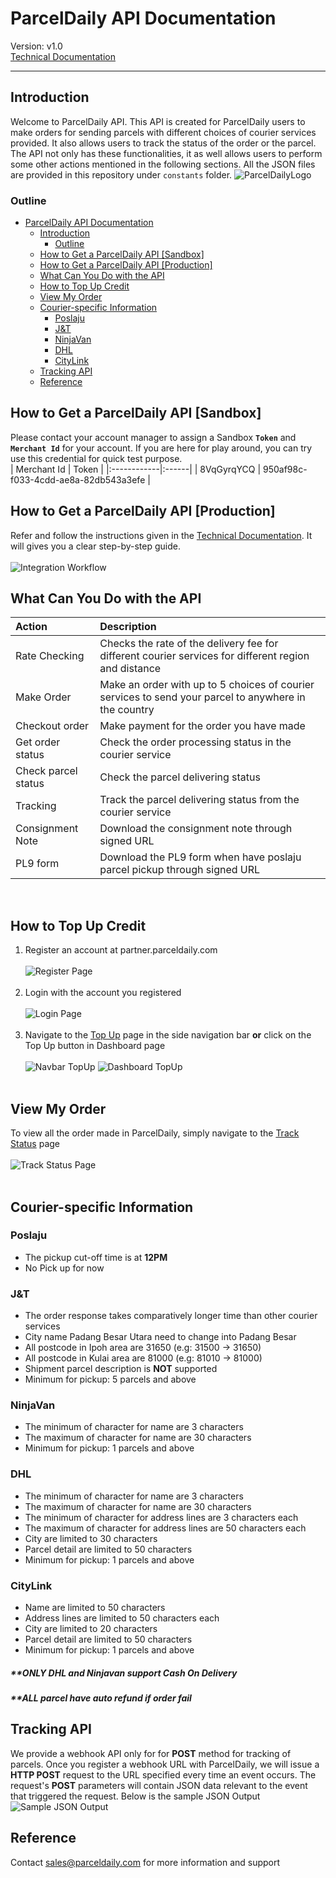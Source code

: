 # ParcelDaily API Documentation
Version: v1.0 <br/>
[Technical Documentation](https://parceldaily.docs.apiary.io)
***

## Introduction
Welcome to ParcelDaily API. This API is created for ParcelDaily users to make orders for sending parcels with different choices of courier services provided. It also allows users to track the status of the order or the parcel. The API not only has these functionalities, it as well allows users to perform some other actions mentioned in the following sections. All the JSON files are provided in this repository under `constants` folder.
![ParcelDailyLogo](/images/logo.png "ParcelDaily")

### Outline
- [ParcelDaily API Documentation](#parceldaily-api-documentation)
  - [Introduction](#introduction)
    - [Outline](#outline)
  - [How to Get a ParcelDaily API [Sandbox]](#how-to-get-a-parceldaily-api-sandbox)
  - [How to Get a ParcelDaily API [Production]](#how-to-get-a-parceldaily-api-production)
  - [What Can You Do with the API](#what-can-you-do-with-the-api)
  - [How to Top Up Credit](#how-to-top-up-credit)
  - [View My Order](#view-my-order)
  - [Courier-specific Information](#courier-specific-information)
    - [Poslaju](#poslaju)
    - [J&T](#jt)
    - [NinjaVan](#ninjavan)
    - [DHL](#dhl)
    - [CityLink](#citylink)
  - [Tracking API](#tracking-api)
  - [Reference](#reference)
   <!-- 3. [`Ninjavan`](###ninjavan)
   4. [`DHL`](###dhl) -->
   <!-- 3. [`CityLink`](###citylink) -->
<!-- 7. [`Reference`](##Reference) -->

## How to Get a ParcelDaily API [Sandbox]
Please contact your account manager to assign a Sandbox **`Token`** and **`Merchant Id`** for your account. If you are here for play around, you can try use this credential for quick test purpose.<br/>
| Merchant Id | Token |
|:------------|:------|
| 8VqGyrqYCQ  | 950af98c-f033-4cdd-ae8a-82db543a3efe |

## How to Get a ParcelDaily API [Production]
Refer and follow the instructions given in the [Technical Documentation](https://parceldaily.docs.apiary.io). It will gives you a clear step-by-step guide.<br/><br/>
![Integration Workflow](/images/integration_workflow.jpg)
## What Can You Do with the API
| Action              | Description                                                                                           |
|:------------------- |:----------------------------------------------------------------------------------------------------- |
| Rate Checking       | Checks the rate of the delivery fee for different courier services for different region and distance  |
| Make Order          | Make an order with up to 5 choices of courier services to send your parcel to anywhere in the country |
| Checkout order      | Make payment for the order you have made                                                              |
| Get order status    | Check the order processing status in the courier service                                              |
| Check parcel status | Check the parcel delivering status                                                                    |
| Tracking            | Track the parcel delivering status from the courier service                                           |
| Consignment Note    | Download the consignment note through signed URL                                                      |
| PL9 form            | Download the PL9 form when have poslaju parcel pickup through signed URL                              |

<br/>

<!-- 1. Rate Checking

   >Checks the rate of the delivery fee for different courier services for different region and distance.

2. Make order

   >Make an order with up to 5 choices of courier services to send your parcel to anywhere in the country.

3. Checkout order

   >Make payment for the order you have made.

4. Get order status

   >Check the order processing status in the courier service.

5. Check parcel status

   >Check the parcel delivering status.

6. Tracking
   
   >Track the parcel delivering status from the courier service. -->

## How to Top Up Credit
1. Register an account at partner.parceldaily.com <br/><br/>
![Register Page](/images/register.gif "Register page")<br/><br/>
2. Login with the account you registered<br/><br/>
![Login Page](/images/login.gif "Login page")<br/><br/>
3. Navigate to the [Top Up](http://partner.parceldaily.com/profile/top-up) page in the side navigation bar **or** 
click on the Top Up button in Dashboard page<br/><br/>
![Navbar TopUp](/images/navbar_topup.jpeg "Top Up page in navigation bar")      ![Dashboard TopUp](/images/dashboard_topup.jpeg "Top Up button in dashboard")<br/><br/>


## View My Order
To view all the order made in ParcelDaily, simply navigate to the [Track Status](http://partner.parceldaily.com/parcel-status) page <br/><br/>
![Track Status Page](/images/trackPage.jpeg "Check all orders")<br/><br/>


## Courier-specific Information
### Poslaju
- The pickup cut-off time is at **12PM**
- No Pick up for now

### J&T
- The order response takes comparatively longer time than other courier services
- City name Padang Besar Utara need to change into Padang Besar
- All postcode in Ipoh area are 31650 (e.g: 31500 -> 31650)
- All postcode in Kulai area are 81000 (e.g: 81010 -> 81000)
- Shipment parcel description is **NOT** supported
- Minimum for pickup: 5 parcels and above

### NinjaVan
<!-- - Generation of API token is limited to **10 times** per minute, else one will be blocked for 1 hour
- Token validation period is dynamic ranges between 1 hour and 30 days
- A new OAuth access token will be generated automatically 5 minutes before the token expires -->
- The minimum of character for name are 3 characters
- The maximum of character for name are 30 characters
- Minimum for pickup: 1 parcels and above

### DHL
- The minimum of character for name are 3 characters
- The maximum of character for name are 30 characters
- The minimum of character for address lines are 3 characters each 
- The maximum of character for address lines are 50 characters each 
- City are limited to 30 characters
- Parcel detail are limited to 50 characters
- Minimum for pickup: 1 parcels and above

### CityLink
<!-- - The token renew every 7 days -->
- Name are limited to 50 characters
- Address lines are limited to 50 characters each
- City are limited to 20 characters
- Parcel detail are limited to 50 characters
- Minimum for pickup: 1 parcels and above
<!-- - **DOES NOT** return error state, errors are reflected in the return code and return message in success state
- Connote is given in base64 binary form therefore conversion is required to get the pdf version -->

##### **ONLY DHL and Ninjavan support Cash On Delivery
##### **ALL parcel have auto refund if order fail

## Tracking API
We provide a webhook API only for for **POST** method for tracking of parcels. Once you register a webhook URL with ParcelDaily, we will issue a **HTTP POST** request to the URL
specified every time an event occurs. The request's **POST** parameters will contain JSON data relevant to the event that triggered the request. Below is the sample JSON Output<br/>
![Sample JSON Output](/images/samplejson.png)  
## Reference
Contact <sales@parceldaily.com> for more information and support
